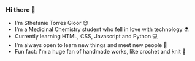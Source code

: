 ### Hi there 👋

- I'm Sthefanie Torres Gloor :blush:
- I'm a Medicinal Chemistry student who fell in love with technology :alembic:
- Currently learning HTML, CSS, Javascript and Python :computer:
- I'm always open to learn new things and meet new people :handshake:
- Fun fact: I'm a huge fan of handmade works, like crochet and knit :yarn:
